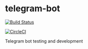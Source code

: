 # telegram-bot


[![Build Status](https://travis-ci.org/mvasilenko/telegram-bot-kievradar.svg?branch=master)](https://travis-ci.org/mvasilenko/telegram-bot-kievradar)

[![CircleCI](https://circleci.com/gh/mvasilenko/telegram-bot-kievradar.svg?style=svg&circle-token=35dfc63b2632ad540bb1b7d565e942ba68e61e76)](https://circleci.com/gh/mvasilenko/telegram-bot-kievradar)

Telegram bot testing and development
